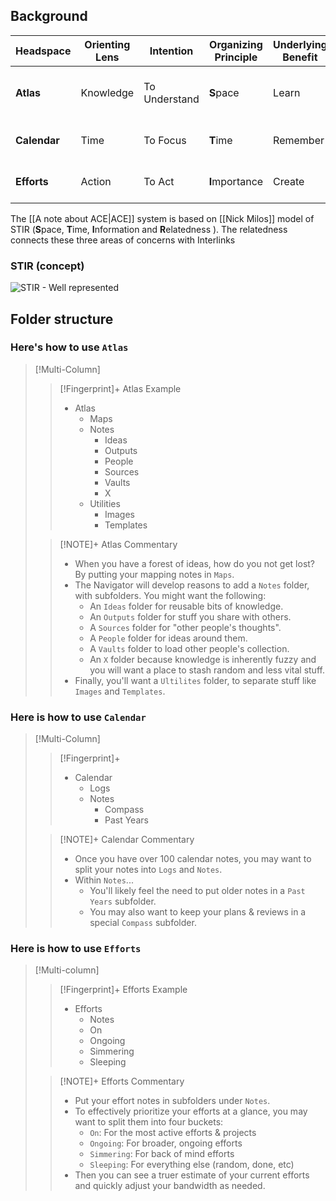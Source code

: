 
## Background

| Headspace    | Orienting Lens | Intention     | Organizing Principle | Underlying Benefit | Guiding Question              |
| ------------ | -------------- | ------------- | -------------------- | ------------------ | ----------------------------- |
| **Atlas**    | Knowledge      | To Understand | **S**pace            | Learn              | _Where would you like to go?_ |
| **Calendar** | Time           | To Focus      | **T**ime             | Remember           | _What's on your mind?_        |
| **Efforts**  | Action         | To Act        | **I**mportance       | Create             | _What can you work on?_       |

The [[A note about ACE|ACE]] system is based on [[Nick Milos]] model of STIR (**S**pace, **T**ime, **I**nformation and **R**elatedness ). The relatedness connects these three areas of concerns with Interlinks


### STIR (concept)
![STIR - Well represented](https://forum.obsidian.md/uploads/default/optimized/3X/a/1/a1f3d4d9cde4ddbe184284ef92437310f9616a26_2_690x387.png)



## Folder structure

### Here's how to use `Atlas`

> [!Multi-Column]
> 
> > [!Fingerprint]+ Atlas Example
> > - Atlas
> > 	- Maps
> > 	- Notes
> > 		- Ideas
> > 		- Outputs
> > 		- People
> > 		- Sources
> > 		- Vaults
> > 		- X
> > 	- Utilities
> > 		- Images
> > 		- Templates
> 
> > [!NOTE]+ Atlas Commentary
> > - When you have a forest of ideas, how do you not get lost? By putting your mapping notes in `Maps`. 
> > - The Navigator will develop reasons to add a `Notes` folder, with subfolders. You might want the following:
> > 	- An `Ideas` folder for reusable bits of knowledge.
> > 	- An `Outputs` folder for stuff you share with others. 
> > 	- A `Sources` folder for "other people's thoughts".
> > 	- A `People` folder for ideas around them.
> > 	- A `Vaults` folder to load other people's collection. 
> > 	- An `X` folder because knowledge is inherently fuzzy and you will want a place to stash random and less vital stuff. 
> > - Finally, you'll want a `Ultilites` folder, to separate stuff like `Images` and `Templates`.

### Here is how to use `Calendar`
> [!Multi-Column]
> 
> > [!Fingerprint]+
> > - Calendar
> > 	- Logs
> > 	- Notes
> > 		- Compass
> > 		- Past Years
> 
> > [!NOTE]+ Calendar Commentary
> > 
> > - Once you have over 100 calendar notes, you may want to split your notes into `Logs` and `Notes`.
> > - Within `Notes`...
> > 	- You'll likely feel the need to put older notes in a `Past Years` subfolder.
> > 	- You may also want to keep your plans & reviews in a special `Compass` subfolder.
>   

### Here is how to use `Efforts`
> [!Multi-column]
> 
> > [!Fingerprint]+ Efforts Example
> > - Efforts
> > 	- Notes
> > 	- On
> > 	- Ongoing
> > 	- Simmering
> > 	- Sleeping
>
> > [!NOTE]+ Efforts Commentary
> > - Put your effort notes in subfolders under `Notes`. 
> > - To effectively prioritize your efforts at a glance, you may want to split them into four buckets:
> > 	- `On`: For the most active efforts & projects
> > 	- `Ongoing`: For broader, ongoing efforts
> > 	- `Simmering`: For back of mind efforts
> > 	- `Sleeping`: For everything else (random, done, etc)
> > - Then you can see a truer estimate of your current efforts and quickly adjust your bandwidth as needed.
> > 